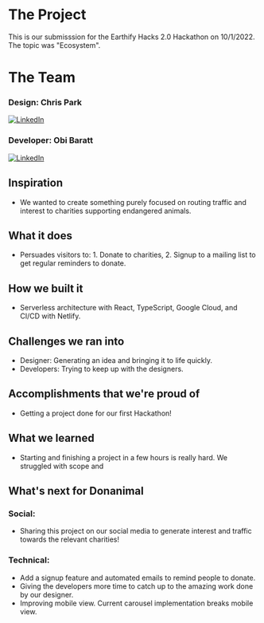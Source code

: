 # The Project
This is our submisssion for the Earthify Hacks 2.0 Hackathon on 10/1/2022. The topic was "Ecosystem".

# The Team
### Design: Chris Park

[![LinkedIn](https://img.shields.io/badge/linkedin-%230077B5.svg?style=for-the-badge&logo=linkedin&logoColor=white)](https://www.linkedin.com/in/chris-park-855577191/)

### Developer: Obi Baratt
[![LinkedIn](https://img.shields.io/badge/linkedin-%230077B5.svg?style=for-the-badge&logo=linkedin&logoColor=white)](https://www.linkedin.com/in/obibaratt/)

## Inspiration
- We wanted to create something purely focused on routing traffic and interest to charities supporting endangered animals.

## What it does
- Persuades visitors to: 1. Donate to charities, 2. Signup to a mailing list to get regular reminders to donate.

## How we built it
- Serverless architecture with React, TypeScript, Google Cloud, and CI/CD with Netlify.

## Challenges we ran into
- Designer: Generating an idea and bringing it to life quickly.
- Developers: Trying to keep up with the designers.

## Accomplishments that we're proud of
- Getting a project done for our first Hackathon!


## What we learned
- Starting and finishing a project in a few hours is really hard. We struggled with scope and

## What's next for Donanimal

### Social:
- Sharing this project on our social media to generate interest and traffic towards the relevant charities!

### Technical:
- Add a signup feature and automated emails to remind people to donate.
- Giving the developers more time to catch up to the amazing work done by our designer.
- Improving mobile view. Current carousel implementation breaks mobile view.
